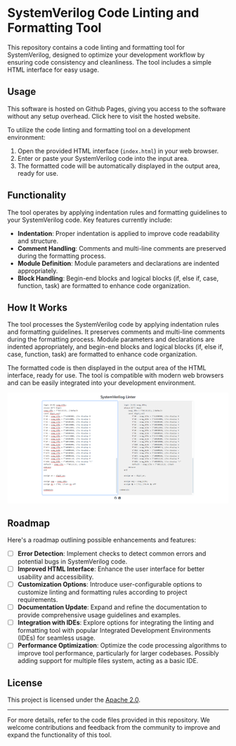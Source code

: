 # SystemVerilog Code Linting and Formatting Tool

This repository contains a code linting and formatting tool for SystemVerilog, designed to optimize your development workflow by ensuring code consistency and cleanliness. The tool includes a simple HTML interface for easy usage.

## Usage

This software is hosted on Github Pages, giving you access to the software without any setup overhead. Click here to visit the hosted website.


To utilize the code linting and formatting tool on a development environment:

1. Open the provided HTML interface (`index.html`) in your web browser.
2. Enter or paste your SystemVerilog code into the input area.
3. The formatted code will be automatically displayed in the output area, ready for use.


## Functionality

The tool operates by applying indentation rules and formatting guidelines to your SystemVerilog code. Key features currently include:

- **Indentation**: Proper indentation is applied to improve code readability and structure.
- **Comment Handling**: Comments and multi-line comments are preserved during the formatting process.
- **Module Definition**: Module parameters and declarations are indented appropriately.
- **Block Handling**: Begin-end blocks and logical blocks (if, else if, case, function, task) are formatted to enhance code organization.

## How It Works

The tool processes the SystemVerilog code by applying indentation rules and formatting guidelines. It preserves comments and multi-line comments during the formatting process. Module parameters and declarations are indented appropriately, and begin-end blocks and logical blocks (if, else if, case, function, task) are formatted to enhance code organization.

The formatted code is then displayed in the output area of the HTML interface, ready for use.
The tool is compatible with modern web browsers and can be easily integrated into your development environment. 

![DEMO](demo/example.png)


## Roadmap

Here's a roadmap outlining possible enhancements and features:

- [ ] **Error Detection**: Implement checks to detect common errors and potential bugs in SystemVerilog code.
- [ ] **Improved HTML Interface**: Enhance the user interface for better usability and accessibility.
- [ ] **Customization Options**: Introduce user-configurable options to customize linting and formatting rules according to project requirements.
- [ ] **Documentation Update**: Expand and refine the documentation to provide comprehensive usage guidelines and examples.
- [ ] **Integration with IDEs**: Explore options for integrating the linting and formatting tool with popular Integrated Development Environments (IDEs) for seamless usage.
- [ ] **Performance Optimization**: Optimize the code processing algorithms to improve tool performance, particularly for larger codebases. Possibly adding support for multiple files system, acting as a basic IDE. 

## License

This project is licensed under the [Apache 2.0](LICENSE).

---

For more details, refer to the code files provided in this repository. We welcome contributions and feedback from the community to improve and expand the functionality of this tool.
